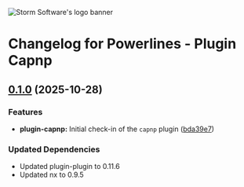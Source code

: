 ![Storm Software's logo banner](https://public.storm-cdn.com/brand-banner.png)

# Changelog for Powerlines - Plugin Capnp

## [0.1.0](https://github.com/storm-software/powerlines/releases/tag/plugin-capnp%400.1.0) (2025-10-28)

### Features

- **plugin-capnp:** Initial check-in of the `capnp` plugin
  ([bda39e7](https://github.com/storm-software/powerlines/commit/bda39e7))

### Updated Dependencies

- Updated plugin-plugin to 0.11.6
- Updated nx to 0.9.5
